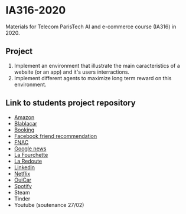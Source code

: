 # IA316-2020
Materials for Telecom ParisTech AI and e-commerce course (IA316) in 2020.


## Project
1. Implement an environment that illustrate the main caracteristics of a website (or an app) and it's users interractions.
2. Implement different agents to maximize long term reward on this environment.


## Link to students project repository

- [Amazon](https://github.com/fpoka/amazon-rs)
- [Blablacar](https://gitlab.com/Nagatwin/ia316)
- [Booking](https://github.com/pschlieker/IA316-Project-Booking)
- [Facebook friend recommendation](https://github.com/Yesmine95/facebook-recommmendation-for-friends)
- [FNAC](https://github.com/tangji08/FNAC_recommender_systems)
- [Google news](https://github.com/GuillaumeBalezo/IA316-GoogleNews)
- [La Fourchette](https://github.com/Scotchy/LaFourchette)
- [La Redoute](https://github.com/Guanaco2569/IA316_LaRedoute)
- [Linkedin](https://github.com/pschlieker/IA316-Project-Booking)
- [Netflix](https://github.com/pschlieker/IA316-Project-Booking)
- [OuiCar](https://github.com/Bnoyt/ia316-renting)
- [Spotify](https://github.com/cwu08/IA316-2020)
- Steam
- Tinder
- Youtube (soutenance 27/02)
